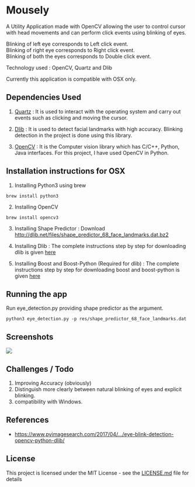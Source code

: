 # Mousely

A Utility Application made with OpenCV allowing the user to control cursor with head movements and can perform click events using blinking of eyes. 

Blinking of left eye corresponds to Left click event.<br />
Blinking of right eye corresponds to Right click event.<br />
Blinking of both the eyes corresponds to Double click event.

Technology used : OpenCV, Quartz and Dlib 

Currently this application is compatible with OSX only.

## Dependencies Used

1. [Quartz](https://github.com/mayank408/Mousely/edit/master/README.md) : It is used to interact with the operating system and carry out events such as clicking and moving the cursor.

2. [Dlib](http://blog.dlib.net/2014/08/real-time-face-pose-estimation.html) : It is used to detect facial landmarks with high accuracy. Blinking detection in the project is done using this library.

3. [OpenCV](https://opencv.org) : It is the Computer vision library which has C/C++, Python, Java interfaces. For this project, I have used OpenCV in Python.



## Installation instructions for OSX

1. Installing Python3 using brew

```
brew install python3
```

2. Installing OpenCV

```
brew install opencv3
```

3. Installing Shape Predictor : Download http://dlib.net/files/shape_predictor_68_face_landmarks.dat.bz2

4. Installing Dlib : The complete instructions step by step for downloading dlib is given [here](https://www.learnopencv.com/install-dlib-on-macos/)

5. Installing Boost and Boost-Python (Required for dlib) : The complete instructions step by step for downloading boost and boost-python is given [here](https://www.pyimagesearch.com/2015/04/27/installing-boost-and-boost-python-on-osx-with-homebrew/)


## Running the app

Run eye_detection.py providing shape predictor as the argument.

```
python3 eye_detection.py -p res/shape_predictor_68_face_landmarks.dat 
```

## Screenshots

![](https://github.com/mayank408/Mousely/blob/master/img_demo/Screen%20Shot%202017-10-21%20at%206.19.26%20PM.png)

## Challenges / Todo

1. Improving Accuracy (obviously)
2. Distinguish more clearly between natural blinking of eyes and explicit blinking.
3. compatibility with Windows.

## References

* https://www.pyimagesearch.com/2017/04/.../eye-blink-detection-opencv-python-dlib/

## License

This project is licensed under the MIT License - see the [LICENSE.md](LICENSE.md) file for details














